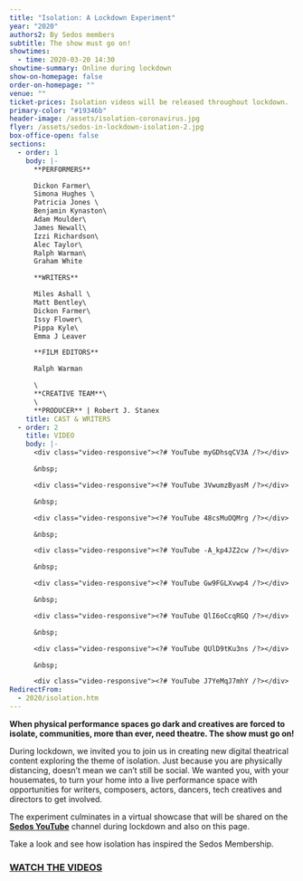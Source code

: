 ```yaml
---
title: "Isolation: A Lockdown Experiment"
year: "2020"
authors2: By Sedos members
subtitle: The show must go on!
showtimes:
  - time: 2020-03-20 14:30
showtime-summary: Online during lockdown
show-on-homepage: false
order-on-homepage: ""
venue: ""
ticket-prices: Isolation videos will be released throughout lockdown.
primary-color: "#19346b"
header-image: /assets/isolation-coronavirus.jpg
flyer: /assets/sedos-in-lockdown-isolation-2.jpg
box-office-open: false
sections:
  - order: 1
    body: |-
      **PERFORMERS**

      Dickon Farmer\
      Simona Hughes \
      Patricia Jones \
      Benjamin Kynaston\
      Adam Moulder\
      James Newall\
      Izzi Richardson\
      Alec Taylor\
      Ralph Warman\
      Graham White

      **WRITERS** 

      Miles Ashall \
      Matt Bentley\
      Dickon Farmer\
      Issy Flower\
      Pippa Kyle\
      Emma J Leaver

      **FILM EDITORS**

      Ralph Warman

      \
      **CREATIVE TEAM**\
      \
      **PRODUCER** | Robert J. Stanex
    title: CAST & WRITERS
  - order: 2
    title: VIDEO
    body: |-
      <div class="video-responsive"><?# YouTube myGDhsqCV3A /?></div>

      &nbsp;

      <div class="video-responsive"><?# YouTube 3VwumzByasM /?></div>

      &nbsp;

      <div class="video-responsive"><?# YouTube 48csMuOQMrg /?></div>

      &nbsp;

      <div class="video-responsive"><?# YouTube -A_kp4JZ2cw /?></div>

      &nbsp;

      <div class="video-responsive"><?# YouTube Gw9FGLXvwp4 /?></div>

      &nbsp;

      <div class="video-responsive"><?# YouTube QlI6oCcqRGQ /?></div>

      &nbsp;

      <div class="video-responsive"><?# YouTube QUlD9tKu3ns /?></div>

      &nbsp;

      <div class="video-responsive"><?# YouTube J7YeMqJ7mhY /?></div>
RedirectFrom:
  - 2020/isolation.htm
---
```

**When physical performance spaces go dark and creatives are forced to isolate, communities, more than ever, need theatre. The show must go on!**

During lockdown, we invited you to join us in creating new digital theatrical content exploring the theme of isolation. Just because you are physically distancing, doesn’t mean we can’t still be social. We wanted you, with your housemates, to turn your home into a live performance space with  opportunities for writers, composers, actors, dancers, tech creatives and directors to get involved.

The experiment culminates in a virtual showcase that will be shared on the **[Sedos YouTube](https://www.youtube.com/user/SedosVideo/videos)** channel during lockdown and also on this page.

Take a look and see how isolation has inspired the Sedos Membership.

### **[WATCH THE VIDEOS](https://www.youtube.com/user/SedosVideo/videos)**